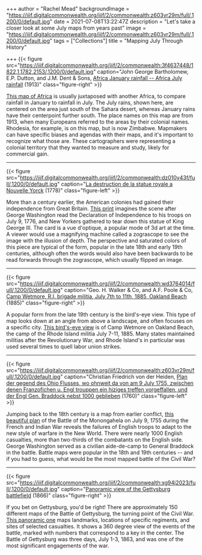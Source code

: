 +++
author = "Rachel Mead"
backgroundImage = "https://iiif.digitalcommonwealth.org/iiif/2/commonwealth:z603vr29m/full/,1200/0/default.jpg"
date = 2021-07-08T13:22:47Z
description = "Let's take a closer look at some July maps from years past"
image = "https://iiif.digitalcommonwealth.org/iiif/2/commonwealth:z603vr29m/full/,1200/0/default.jpg"
tags = ["Collections"]
title = "Mapping July Through History"

+++
{{< figure src="https://iiif.digitalcommonwealth.org/iiif/2/commonwealth:3f4637448/1822,1,1782,2153/,1200/0/default.jpg" caption="John George Bartholomew, E.P. Dutton,  and J.M. Dent & Sons, [Africa January rainfall -- Africa July rainfall](https://collections.leventhalmap.org/search/commonwealth:3f4637430) (1913)" class="figure-right" >}}

[This map of Africa](https://collections.leventhalmap.org/search/commonwealth:3f4637430) is usually juxtaposed with another Africa, to compare rainfall in January to rainfall in July. The July rains, shown here, are centered on the area just south of the Sahara desert, whereas January rains have their centerpoint further south. The place names on this map are from 1913, when many Europeans referred to the areas by their colonial names. Rhodesia, for example, is on this map, but is now Zimbabwe. Mapmakers can have specific biases and agendas with their maps, and it's important to recognize what those are. These cartographers were representing a colonial territory that they wanted to measure and study, likely for commercial gain.
___

{{< figure src="https://iiif.digitalcommonwealth.org/iiif/2/commonwealth:dz010v43f/full/,1200/0/default.jpg" caption="[La destruction de la statue royale a Nouvelle Yorck](https://collections.leventhalmap.org/search/commonwealth:dz010v425) (1778)" class="figure-left" >}}

More than a century earlier, the American colonies had gained their independence from Great Britain. [This print](https://collections.leventhalmap.org/search/commonwealth:dz010v425) imagines the scene after George Washington read the Declaration of Independence to his troops on July 9, 1776, and New Yorkers gathered to tear down this statue of King George III. The card is a vue d'optique, a popular mode of 3d art at the time. A viewer would use a magnifying machine called a zograscope to see the image with the illusion of depth. The perspective and saturated colors of this piece are typical of the form, popular in the late 18th and early 19th centuries, although often the words would also have been backwards to be read forwards through the zograscope, which usually flipped an image.
___

{{< figure src="https://iiif.digitalcommonwealth.org/iiif/2/commonwealth:wd3764014/full/,1200/0/default.jpg" caption="Geo. H. Walker & Co, and A.F. Poole & Co, [Camp Wetmore, R.I. brigade militia, July 7th to 11th, 1885, Oakland Beach](https://collections.leventhalmap.org/search/commonwealth:wd376400v) (1885)" class="figure-right" >}}

A popular form from the late 19th century is the bird's-eye view. This type of map looks down at an angle from above a landscape, and often focuses on a specific city. [This bird's-eye view](https://collections.leventhalmap.org/search/commonwealth:wd376400v) is of Camp Wetmore on Oakland Beach, the camp of the Rhode Island militia July 7-11, 1885. Many states maintained militias after the Revolutionary War, and Rhode Island's in particular was used several times to quell labor union strikes.
___

{{< figure src="https://iiif.digitalcommonwealth.org/iiif/2/commonwealth:z603vr29m/full/,1200/0/default.jpg" caption="Christian Friedrich von der Heiden, [Plan der gegend des Ohio Flusses, wo ohnweit da von am 9 July 1755, zwischen denen Franzofichen u. Engl trouppen ein hiziges treffen vorgeffallen, und der Engl Gen. Braddock nebst 1000 geblieben](https://collections.leventhalmap.org/search/commonwealth:z603vr28b) (1760)" class="figure-left" >}}

Jumping back to the 18th century is a map from earlier conflict, [this beautiful plan](https://collections.leventhalmap.org/search/commonwealth:z603vr28b) of the Battle of the Monongahela on July 9, 1755 during the French and Indian War reveals the failures of English troops to adapt to the new style of warfare in the New World. There were nearly 1000 English casualties, more than two-thirds of the combatants on the English side. George Washington served as a civilian aide-de-camp to General Braddock in the battle. Battle maps were popular in the 18th and 19th centuries -- and if you had to guess, what would be the most mapped battle of the Civil War?
___

{{< figure src="https://iiif.digitalcommonwealth.org/iiif/2/commonwealth:xg94j2023/full/,1200/0/default.jpg" caption="[Panoramic view of the Gettysburg battlefield](https://collections.leventhalmap.org/search/commonwealth:xg94j201t) (1866)" class="figure-right" >}}

If you bet on Gettysburg, you'd be right! There are approximately 150 different maps of the Battle of Gettysburg, the turning point of the Civil War. [This panoramic one](https://collections.leventhalmap.org/search/commonwealth:xg94j201t) maps landmarks, locations of specific regiments, and sites of selected casualties. It shows a 360 degree view of the events of the battle, marked with numbers that correspond to a key in the center. The Battle of Gettysburg was three days, July 1-3, 1863, and was one of the most significant engagements of the war.